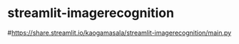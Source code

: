 # streamlit-imagerecognition

#https://share.streamlit.io/kaogamasala/streamlit-imagerecognition/main.py

